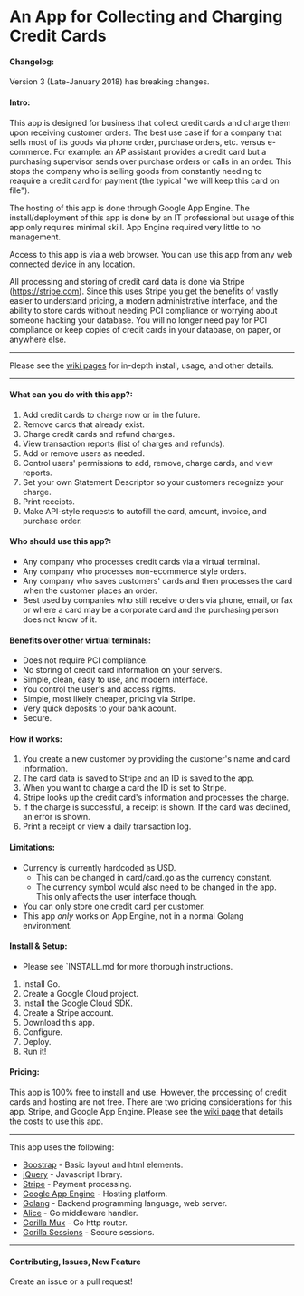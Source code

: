 # An App for Collecting and Charging Credit Cards

#### Changelog:
Version 3 (Late-January 2018) has breaking changes.

#### Intro:
This app is designed for business that collect credit cards and charge them upon receiving customer orders.  The best use case if for a company that sells most of its goods via phone order, purchase orders, etc. versus e-commerce.  For example: an AP assistant provides a credit card but a purchasing supervisor sends over purchase orders or calls in an order.  This stops the company who is selling goods from constantly needing to reaquire a credit card for payment (the typical "we will keep this card on file").

The hosting of this app is done through Google App Engine.  The install/deployment of this app is done by an IT professional but usage of this app only requires minimal skill.  App Engine required very little to no management.

Access to this app is via a web browser.  You can use this app from any web connected device in any location.

All processing and storing of credit card data is done via Stripe (https://stripe.com).  Since this uses Stripe you get the benefits of vastly easier to understand pricing, a modern administrative interface, and the ability to store cards without needing PCI compliance or worrying about someone hacking your database.  You will no longer need pay for PCI compliance or keep copies of credit cards in your database, on paper, or anywhere else.


***

Please see the [wiki pages](https://github.com/coreymgilmore/stripe-appengine-frontend/wiki) for in-depth install, usage, and other details.

***

#### What can you do with this app?:
1. Add credit cards to charge now or in the future.
2. Remove cards that already exist.
3. Charge credit cards and refund charges.
4. View transaction reports (list of charges and refunds).
5. Add or remove users as needed.
6. Control users' permissions to add, remove, charge cards, and view reports.
8. Set your own Statement Descriptor so your customers recognize your charge.
9. Print receipts.
10. Make API-style requests to autofill the card, amount, invoice, and purchase order.

#### Who should use this app?:
- Any company who processes credit cards via a virtual terminal.
- Any company who processes non-ecommerce style orders.
- Any company who saves customers' cards and then processes the card when the customer places an order.
- Best used by companies who still receive orders via phone, email, or fax or where a card may be a corporate card and the purchasing person does not know of it.

#### Benefits over other virtual terminals:
- Does not require PCI compliance.
- No storing of credit card information on your servers.
- Simple, clean, easy to use, and modern interface.
- You control the user's and access rights.
- Simple, most likely cheaper, pricing via Stripe.
- Very quick deposits to your bank acount.
- Secure.

#### How it works:
1. You create a new customer by providing the customer's name and card information.
2. The card data is saved to Stripe and an ID is saved to the app.
3. When you want to charge a card the ID is set to Stripe.
4. Stripe looks up the credit card's information and processes the charge.
5. If the charge is successful, a receipt is shown.  If the card was declined, an error is shown.
6. Print a receipt or view a daily transaction log.


#### Limitations:
- Currency is currently hardcoded as USD.
    - This can be changed in card/card.go as the currency constant.
    - The currency symbol would also need to be changed in the app.  This only affects the user interface though.
- You can only store one credit card per customer.
- This app *only* works on App Engine, not in a normal Golang environment.

#### Install & Setup:
- Please see `INSTALL.md for more thorough instructions.

1. Install Go.
2. Create a Google Cloud project.
3. Install the Google Cloud SDK.
4. Create a Stripe account.
5. Download this app.
6. Configure.
7. Deploy.
8. Run it!


#### Pricing:

This app is 100% free to install and use.  However, the processing of credit cards and hosting are not free. There are two pricing considerations for this app. Stripe, and Google App Engine.  Please see the [wiki page](https://github.com/coreymgilmore/stripe-appengine-frontend/wiki/Costs-of-Using-this-App) that details the costs to use this app.

***

This app uses the following:
- [Boostrap](http://getbootstrap.com/) - Basic layout and html elements.
- [jQuery](https://jquery.com/) - Javascript library.
- [Stripe](https://stripe.com/) - Payment processing.
- [Google App Engine](https://cloud.google.com/appengine/docs) - Hosting platform.
- [Golang](https://golang.org/) - Backend programming language, web server.
- [Alice](https://github.com/justinas/alice) - Go middleware handler.
- [Gorilla Mux](https://github.com/gorilla/mux) - Go http router.
- [Gorilla Sessions](https://github.com/gorilla/sessions) - Secure sessions.

***

#### Contributing, Issues, New Feature
Create an issue or a pull request!